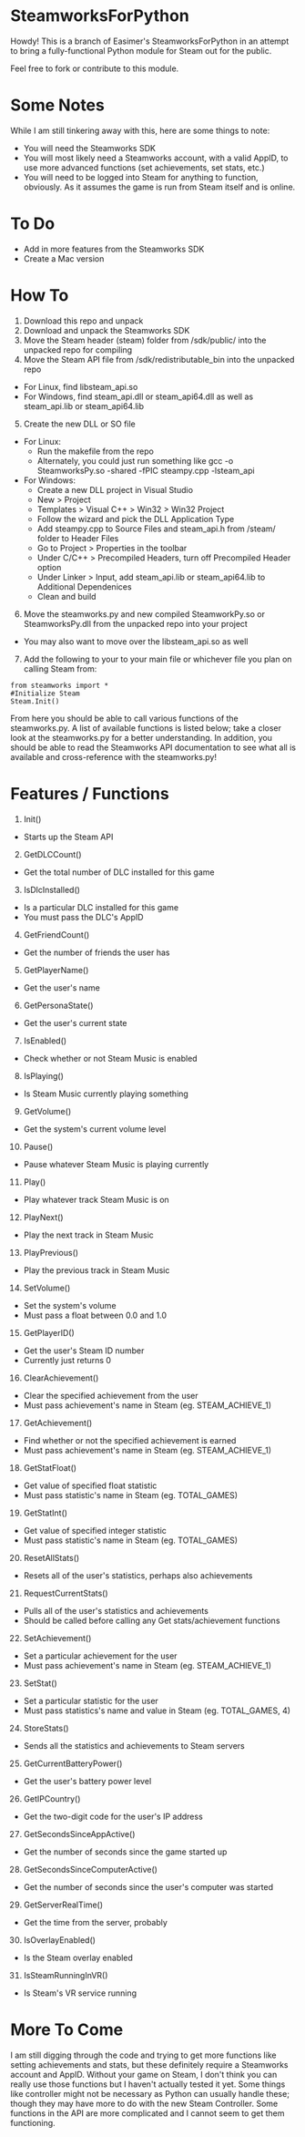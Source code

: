 # SteamworksForPython
Howdy!  This is a branch of Easimer's SteamworksForPython in an attempt to bring a fully-functional Python module for Steam out for the public.

Feel free to fork or contribute to this module.

# Some Notes
While I am still tinkering away with this, here are some things to note:

- You will need the Steamworks SDK
- You will most likely need a Steamworks account, with a valid AppID, to use more advanced functions (set achievements, set stats, etc.)
- You will need to be logged into Steam for anything to function, obviously.  As it assumes the game is run from Steam itself and is online.

# To Do
- Add in more features from the Steamworks SDK
- Create a Mac version

# How To
1. Download this repo and unpack
2. Download and unpack the Steamworks SDK
3. Move the Steam header (steam) folder from /sdk/public/ into the unpacked repo for compiling
4. Move the Steam API file from /sdk/redistributable_bin into the unpacked repo
  - For Linux, find libsteam_api.so
  - For Windows, find steam_api.dll or steam_api64.dll as well as steam_api.lib or steam_api64.lib
5. Create the new DLL or SO file
  - For Linux:
    - Run the makefile from the repo
    - Alternately, you could just run something like gcc -o SteamworksPy.so -shared -fPIC steampy.cpp -lsteam_api
  - For Windows:
    - Create a new DLL project in Visual Studio
    - New > Project
    - Templates > Visual C++ > Win32 > Win32 Project
    - Follow the wizard and pick the DLL Application Type
    - Add steampy.cpp to Source Files and steam_api.h from /steam/ folder to Header Files
    - Go to Project > Properties in the toolbar
    - Under C/C++ > Precompiled Headers, turn off Precompiled Header option
    - Under Linker > Input, add steam_api.lib or steam_api64.lib to Additional Dependenices
    - Clean and build
6. Move the steamworks.py and new compiled SteamworkPy.so or SteamworksPy.dll from the unpacked repo into your project
  - You may also want to move over the libsteam_api.so as well
7. Add the following to your to your main file or whichever file you plan on calling Steam from:
```
from steamworks import *
#Initialize Steam
Steam.Init()
```
From here you should be able to call various functions of the steamworks.py.  A list of available functions is listed below; take a closer look at the steamworks.py for a better understanding.  In addition, you should be able to read the Steamworks API documentation to see what all is available and cross-reference with the steamworks.py!

# Features / Functions
1. Init()
  - Starts up the Steam API
2. GetDLCCount()
  - Get the total number of DLC installed for this game
3. IsDlcInstalled()
  - Is a particular DLC installed for this game
  - You must pass the DLC's AppID
4. GetFriendCount()
  - Get the number of friends the user has
5. GetPlayerName()
  - Get the user's name
6. GetPersonaState()
  - Get the user's current state
7. IsEnabled()
  - Check whether or not Steam Music is enabled
8. IsPlaying()
  - Is Steam Music currently playing something
9. GetVolume()
  - Get the system's current volume level
10. Pause()
  - Pause whatever Steam Music is playing currently
11. Play()
  - Play whatever track Steam Music is on
12. PlayNext()
  - Play the next track in Steam Music
13. PlayPrevious()
  - Play the previous track in Steam Music
14. SetVolume()
  - Set the system's volume
  - Must pass a float between 0.0 and 1.0
15. GetPlayerID()
  - Get the user's Steam ID number
  - Currently just returns 0
16. ClearAchievement()
  - Clear the specified achievement from the user
  - Must pass achievement's name in Steam (eg. STEAM_ACHIEVE_1)
17. GetAchievement()
  - Find whether or not the specified achievement is earned
  - Must pass achievement's name in Steam (eg. STEAM_ACHIEVE_1)
18. GetStatFloat()
  - Get value of specified float statistic
  - Must pass statistic's name in Steam (eg. TOTAL_GAMES)
19. GetStatInt()
  - Get value of specified integer statistic
  - Must pass statistic's name in Steam (eg. TOTAL_GAMES)
20. ResetAllStats()
  - Resets all of the user's statistics, perhaps also achievements
21. RequestCurrentStats()
  - Pulls all of the user's statistics and achievements
  - Should be called before calling any Get stats/achievement functions
22. SetAchievement()
  - Set a particular achievement for the user
  - Must pass achievement's name in Steam (eg. STEAM_ACHIEVE_1)
23. SetStat()
  - Set a particular statistic for the user
  - Must pass statistics's name and value in Steam (eg. TOTAL_GAMES, 4)
24. StoreStats()
  - Sends all the statistics and achievements to Steam servers
25. GetCurrentBatteryPower()
  - Get the user's battery power level
26. GetIPCountry()
  - Get the two-digit code for the user's IP address
27. GetSecondsSinceAppActive()
  - Get the number of seconds since the game started up
28. GetSecondsSinceComputerActive()
  - Get the number of seconds since the user's computer was started
29. GetServerRealTime()
  - Get the time from the server, probably
30. IsOverlayEnabled()
  - Is the Steam overlay enabled
31. IsSteamRunningInVR()
  - Is Steam's VR service running

# More To Come
I am still digging through the code and trying to get more functions like setting achievements and stats, but these definitely require a Steamworks account and AppID.  Without your game on Steam, I don't think you can really use those functions but I haven't actually tested it yet.  Some things like controller might not be necessary as Python can usually handle these; though they may have more to do with the new Steam Controller.  Some functions in the API are more complicated and I cannot seem to get them functioning.
